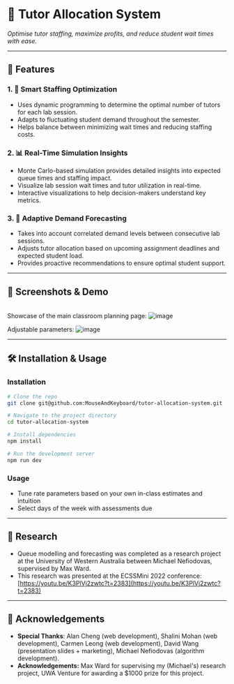 # 🚀 Tutor Allocation System

*Optimise tutor staffing, maximize profits, and reduce student wait times with ease.*

&#x20;&#x20;

---

## 🌟 Features

### 1. 🤖 Smart Staffing Optimization

- Uses dynamic programming to determine the optimal number of tutors for each lab session.
- Adapts to fluctuating student demand throughout the semester.
- Helps balance between minimizing wait times and reducing staffing costs.

### 2. 📊 Real-Time Simulation Insights

- Monte Carlo-based simulation provides detailed insights into expected queue times and staffing impact.
- Visualize lab session wait times and tutor utilization in real-time.
- Interactive visualizations to help decision-makers understand key metrics.

### 3. 🔄 Adaptive Demand Forecasting

- Takes into account correlated demand levels between consecutive lab sessions.
- Adjusts tutor allocation based on upcoming assignment deadlines and expected student load.
- Provides proactive recommendations to ensure optimal student support.

---

## 📸 Screenshots & Demo

\
Showcase of the main classroom planning page:
![image](https://github.com/user-attachments/assets/1dfd8ff3-936d-4ef7-a71c-7fbfca4af61e)


Adjustable parameters:
![image](https://github.com/user-attachments/assets/3d9adc5c-181e-4d32-887c-02773a612138)


---

## 🛠️ Installation & Usage

### Installation

```sh
# Clone the repo
git clone git@github.com:MouseAndKeyboard/tutor-allocation-system.git

# Navigate to the project directory
cd tutor-allocation-system

# Install dependencies
npm install

# Run the development server
npm run dev
```

### Usage

- Tune rate parameters based on your own in-class estimates and intuition
- Select days of the week with assessments due

---

## 📖 Research

- Queue modelling and forecasting was completed as a research project at the University of Western Australia between Michael Nefiodovas, supervised by Max Ward.
- This research was presented at the ECSSMini 2022 conference: [https://youtu.be/K3PlVj2zwtc?t=2383](https://youtu.be/K3PlVj2zwtc?t=2383)

---

## 📝 Acknowledgements

- **Special Thanks**: Alan Cheng (web development), Shalini Mohan (web development), Carmen Leong (web development), David Wang (presentation slides + marketing), Michael Nefiodovas (algorithm development).
- **Acknowledgements:** Max Ward for supervising my (Michael's) research project, UWA Venture for awarding a \$1000 prize for this project.&#x20;
